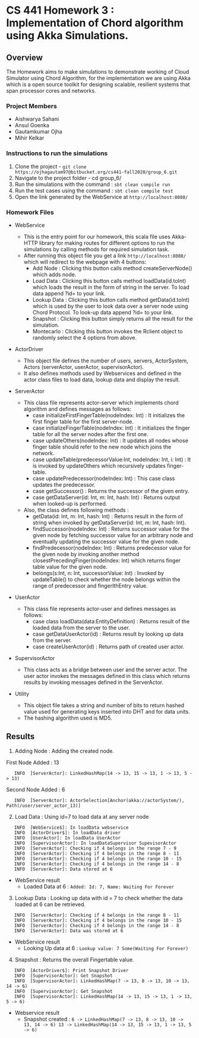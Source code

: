 # CS 441 Homework 3 : Implementation of Chord algorithm using Akka Simulations.

## Overview
The Homework aims to make simulations to demonstrate working of Cloud Simulator using Chord Algorithm, for the implementation we are using Akka which is a
open source toolkit for designing scalable, resilient systems that span processor cores and networks.

### Project Members

- Aishwarya Sahani
- Ansul Goenka
- Gautamkumar Ojha
- Mihir Kelkar


### Instructions to run the simulations
1. Clone the project - ```git clone https://ojhagautam97@bitbucket.org/cs441-fall2020/group_6.git```
2. Navigate to the project folder - cd group_6/
3. Run the simulations with the command : ```sbt clean compile run```
4. Run the test cases using the command : ```sbt clean compile test```
5. Open the link generated by the WebService at ```http://localhost:8080/```


### Homework Files 

- WebService 
    - This is the entry point for our homework, this scala file uses Akka-HTTP library for making routes for different options to run the simulations 
    by calling methods for required simulation task.
    - After running this object file you get a link ```http://localhost:8080/``` which will redirect to the webpage with 4 buttons:
        - Add Node : Clicking this button calls method createServerNode() which adds node.
        - Load Data : Clicking this button calls method loadData(id.toInt) which loads the result in the form of string in the server. To load data append ?id=<any integer> to your link.
        - Lookup Data : Clicking this button calls method getData(id.toInt) which is used by the user to look data over a server node using Chord Protocol. To look-up data append ?id=<any integer> to your link.
        - Snapshot : Clicking this button simply returns all the result for the simulation.
        - Montecarlo : Clicking this button invokes the Rclient object to randomly select the 4 options from above.
        
- ActorDriver
    - This object file defines the number of users, servers, ActorSystem, Actors (serverActor, userActor, supervisorActor).
    - It also defines methods used by Webservices and defined in the actor class files to load data, lookup data and display the result.

-  ServerActor
    - This class file represents actor-server which implements chord algorithm and defines messages as follows:
        - case initializeFirstFingerTable(nodeIndex: Int) : It initializes the first finger table for the first server-node.
        - case initializeFingerTable(nodeIndex: Int) : It initializes the finger table for all the server nodes after the first one.
        - case updateOthers(nodeIndex: Int) : It updates all nodes whose finger table should refer to the new node which joins the network.
        - case updateTable(predecessorValue:Int, nodeIndex: Int, i: Int) : It is invoked by updateOthers which recursively updates finger-table.
        - case updatePredecessor(nodeIndex: Int) : This case class updates the predecessor.
        - case getSuccessor() : Returns the successor of the given entry.
        - case getDataServer(id: Int, m: Int, hash: Int) : Returns output when looked-up is performed. 
    - Also, the class defines following methods :
        - getData(id: Int, m: Int, hash: Int) : Returns result in the form of string when invoked by getDataServer(id: Int, m: Int, hash: Int).
        - findSuccessor(nodeIndex: Int) : Returns successor value for the given node by fetching successor value for an arbitrary node and eventually updating the successor value for the given node.
        - findPredecessor(nodeIndex: Int) : Returns predecessor value for the given node by invoking another method closestPrecedingFinger(nodeIndex: Int) which returns finger table value for the given node.
        - belongs(s:Int, n: Int, successorValue: Int) : Invoked by updateTable() to check whether the node belongs within the range of predecessor and fingerIthEntry value.
        
- UserActor
    - This class file represents actor-user and defines messages as follows:
        - case class loadData(data:EntityDefinition) : Returns result of the loaded data from the server to the user.
        - case getDataUserActor(id) : Returns result by looking up data from the server.
        - case createUserActor(id) : Returns path of created user actor.
- SupervisorActor 
    - This class acts as a bridge between user and the server actor. The user actor invokes the messages defined in this class which returns results by invoking messages defined in the ServerActor.
    
- Utility 
    - This object file takes a string and number of bits to return hashed value used for generating keys inserted into DHT and for data units.
    - The hashing algorithm used is MD5.
    
## Results

1. Adding Node : Adding the created node.

First Node Added : 13

```INFO  [SupervisorActor]: Sever Actor Created: 13
   INFO  [ServerActor]: LinkedHashMap(14 -> 13, 15 -> 13, 1 -> 13, 5 -> 13)
```

Second Node Added : 6

```INFO  [SupervisorActor]: Sever Actor Created: 6
   INFO  [ServerActor]: ActorSelection[Anchor(akka://actorSystem/), Path(/user/server_actor_13)]
```

2. Load Data : Using id=7 to load data at any server node


```INFO  [WebService$]: In loadData webservice
   INFO  [WebService$]: In loadData webservice
   INFO  [ActorDriver$]: In loadData driver
   INFO  [UserActor]: In loadData UserActor
   INFO  [SupervisorActor]: In loadDataSupervisor SupevisorActor
   INFO  [ServerActor]: Checking if 4 belongs in the range 7 - 9
   INFO  [ServerActor]: Checking if 4 belongs in the range 8 - 11
   INFO  [ServerActor]: Checking if 4 belongs in the range 10 - 15
   INFO  [ServerActor]: Checking if 4 belongs in the range 14 - 8
   INFO  [ServerActor]: Data stored at 6
```
- WebService result
    - Loaded Data at 6 : ```Added: Id: 7, Name: Waiting For Forever```

3. Lookup Data : Looking up data with id = 7 to check whether the data loaded at 6 can be retrieved.

```INFO  [ServerActor]: Checking if 4 belongs in the range 7 - 9
   INFO  [ServerActor]: Checking if 4 belongs in the range 8 - 11
   INFO  [ServerActor]: Checking if 4 belongs in the range 10 - 15
   INFO  [ServerActor]: Checking if 4 belongs in the range 14 - 8
   INFO  [ServerActor]: Data was stored at 6  
```

- WebService result
    - Looking Up data at 6 : ```Lookup value: 7 Some(Waiting For Forever)```

4. Snapshot : Returns the overall Fingertable value.

```INFO  [WebService$]: Snapshot Web Service
   INFO  [ActorDriver$]: Print Snapshot Driver
   INFO  [SupervisorActor]: Get Snapshot
   INFO  [SupervisorActor]: LinkedHashMap(7 -> 13, 8 -> 13, 10 -> 13, 14 -> 6)
   INFO  [SupervisorActor]: Get Snapshot
   INFO  [SupervisorActor]: LinkedHashMap(14 -> 13, 15 -> 13, 1 -> 13, 5 -> 6)
```

- Webservice result
    - Snapshot created : ```6 -> LinkedHashMap(7 -> 13, 8 -> 13, 10 -> 13, 14 -> 6) 13 -> LinkedHashMap(14 -> 13, 15 -> 13, 1 -> 13, 5 -> 6)```
    
    





        
        
        




